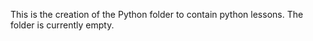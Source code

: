 This is the creation of the Python folder to contain python lessons.
The folder is currently empty.
